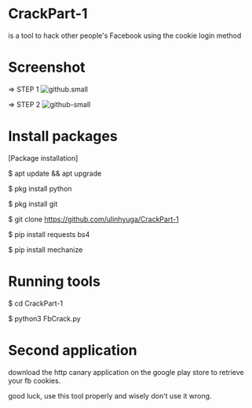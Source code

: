 # CrackPart-1

is a tool to hack other people's Facebook using the cookie login method

# Screenshot

=> STEP 1
![github.small](https://github.com/ulinNha/B43sCrack/blob/master/image1.png)

=> STEP 2
![github-small](https://github.com/ulinNha/B43sCrack/blob/master/image2.png)




# Install packages

[Package installation]

$ apt update && apt upgrade 

$ pkg install python 

$ pkg install git 

$ git clone https://github.com/ulinhyuga/CrackPart-1
 
$ pip install requests bs4

$ pip install mechanize


# Running tools

$ cd CrackPart-1

$ python3 FbCrack.py

# Second application

download the http canary application
on the google play store to retrieve
your fb cookies.

good luck, use this tool properly and wisely
don't use it wrong.
